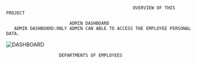                                                     OVERVIEW OF THIS PROJECT

							ADMIN DASHBOARD
       ADMIN DASHBOARD:ONLY ADMIN CAN ABLE TO ACCESS THE EMPLOYEE PERSONAL DATA.
![DASHBOARD](https://github.com/Irshadp556/DATABASE-PROJECT/assets/151002600/e6e47ee7-3d21-4a61-9379-bc953807cc75)


						DEPARTMENTS OF EMPLOYEES

      

      

